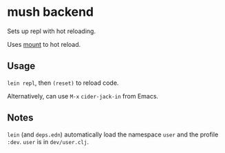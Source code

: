 # mush backend

Sets up repl with hot reloading.

Uses [mount](https://github.com/tolitius/mount) to hot reload.

## Usage

`lein repl`, then `(reset)` to reload code.

Alternatively, can use `M-x` `cider-jack-in` from Emacs.

## Notes
`lein` (and `deps.edn`) automatically load the namespace `user` and the profile `:dev`. `user` is in `dev/user.clj`.
